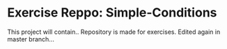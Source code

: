 # Exercise Reppo: Simple-Conditions
This project will contain..
Repository is made for exercises.
Edited again in master branch...
